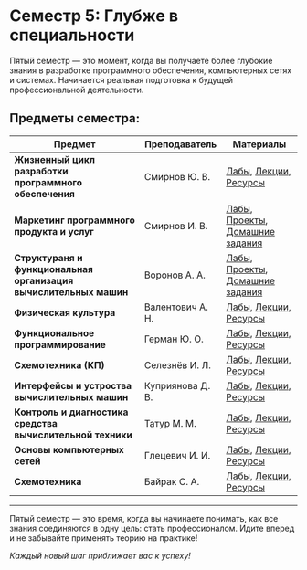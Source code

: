 # Семестр 5: Глубже в специальности

Пятый семестр — это момент, когда вы получаете более глубокие знания в разработке программного обеспечения, компьютерных сетях и системах.
Начинается реальная подготовка к будущей профессиональной деятельности.

## Предметы семестра:

| Предмет                                                          | Преподаватель   | Материалы                                                                                                         |
|------------------------------------------------------------------|-----------------|-------------------------------------------------------------------------------------------------------------------|
| **Жизненный цикл разработки программного обеспечения**           | Смирнов Ю. В.   | [Лабы](./Math/labs/), [Лекции](./Math/lectures/), [Ресурсы](./Math/resources/)                                    |
| **Маркетинг программного продукта и услуг**                      | Смирнов И. В.   | [Лабы](./Programming/labs/), [Проекты](./Programming/projects/), [Домашние задания](./Programming/homework/)      |
| **Структураня и функциональная организация вычислительных машин**| Воронов А. А.   | [Лабы](./Programming/labs/), [Проекты](./Programming/projects/), [Домашние задания](./Programming/homework/)      |
| **Физическая культура**                                          | Валентович А. Н.| [Лабы](./Physics/labs/), [Лекции](./Physics/lectures/), [Ресурсы](./Physics/resources/)                           |
| **Функциональное программирование**                              | Герман Ю. О.    | [Лабы](./Physics/labs/), [Лекции](./Physics/lectures/), [Ресурсы](./Physics/resources/)                           |
| **Схемотехника (КП)**                                            | Селезнёв И. Л.  | [Лабы](./Physics/labs/), [Лекции](./Physics/lectures/), [Ресурсы](./Physics/resources/)                           |
| **Интерфейсы и устроства вычислительных машин**                  | Куприянова Д. В.| [Лабы](./Physics/labs/), [Лекции](./Physics/lectures/), [Ресурсы](./Physics/resources/)                           |
| **Контроль и диагностика средства вычислительной техники**       | Татур М. М.     | [Лабы](./Physics/labs/), [Лекции](./Physics/lectures/), [Ресурсы](./Physics/resources/)                           |
| **Основы компьютерных сетей**                                    | Глецевич И. И.  | [Лабы](./Physics/labs/), [Лекции](./Physics/lectures/), [Ресурсы](./Physics/resources/)                           |
| **Схемотехника**                                                 | Байрак С. А.    | [Лабы](./Physics/labs/), [Лекции](./Physics/lectures/), [Ресурсы](./Physics/resources/)                           |

---

Пятый семестр — это время, когда вы начинаете понимать, как все знания соединяются в одну цель: стать профессионалом. Идите вперед и не забывайте применять теорию на практике!

*Каждый новый шаг приближает вас к успеху!*

